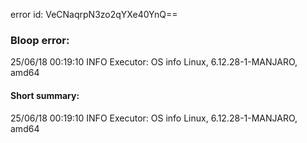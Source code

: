 error id: VeCNaqrpN3zo2qYXe40YnQ==
### Bloop error:

25/06/18 00:19:10 INFO Executor: OS info Linux, 6.12.28-1-MANJARO, amd64
#### Short summary: 

25/06/18 00:19:10 INFO Executor: OS info Linux, 6.12.28-1-MANJARO, amd64